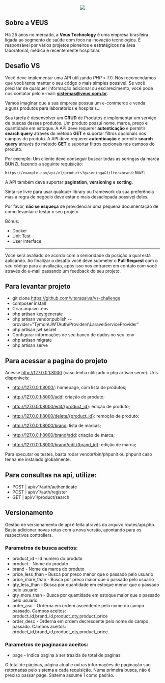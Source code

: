 <p align="center">
    <img src="https://i.imgur.com/2LUR2yy.png">
</p>

## Sobre a VEUS

Há 25 anos no mercado, a **Veus Technology** é uma empresa brasileira ligada ao segmento de saúde com foco na inovação tecnológica. É responsável por vários projetos pioneiros e estratégicos na área laboratorial, médica e recentemente hospitalar.

## Desafio VS

Você deve implementar uma API utilizando *PHP* > 7.0. Nós recomendamos que você tente manter o seu códgo o mais simples possível. Se você precisar de qualquer informação adicional ou esclarecimento, você pode nos contatar pelo e-mail: **sistemas@veus.com.br**.

Vamos imaginar que a sua empresa possua um e-commerce e venda alguns produtos para laboratórios e hospitais...

Sua tarefa é desenvolver um **CRUD** de Produtos e implementar um serviço de buscas desses produtos. Um produto possui nome, marca, preço e quantidade em estoque.
A API deve requerer **autenticação** e permitir __search query__ através do método **GET** e suportar filtros opcionais nos campos do produto.    A API deve requerer **autenticação** e permitir __search query__ através do método **GET** e suportar filtros opcionais nos campos do produto.

Por exemplo: Um cliente deve conseguir buscar todas as seringas da marca BUNZL fazendo a seguinte requisição:

`https://example.com/api/v1/products?q=seringa&filter=brand:BUNZL`

A API também deve suportar __pagination__, __versioning__ e __sorting__.

Sinta-se livre para usar qualquer library ou framework da sua preferência mas a regra de negócio deve estar o mais desaclopada possível deles.

Por favor, **não se esqueça** de providenciar uma pequena documentação de como levantar e testar o seu projeto.

Bônus:
* Docker
* Unit Test
* User Interface

---
Você será avaliado de acordo com a senioridade da posição a qual está aplicando. Ao finalizar o desafio você deve submeter o **Pull Request** com o seu código para a avaliação, após isso nos entrarem em contato com você através do e-mail passando um feedback do seu projeto.

## Para levantar projeto

* git clone https://github.com/vitorapaiva/vs-challenge
* composer install
* Criar arquivo .env
* php artisan key:generate
* php artisan vendor:publish --provider="Tymon\JWTAuth\Providers\LaravelServiceProvider"
* php artisan jwt:secret
* Configurar informações de seu banco de dados no seu .env
* php artisan migrate
* php artisan serve

## Para acessar a pagina do projeto

Acesse http://127.0.0.1:8000 (caso tenha utilizado o php artisan serve). Urls disponiveis:

* http://127.0.0.1:8000/: homepage, com lista de produtos;
* http://127.0.0.1:8000/add: criação de produto;
* http://127.0.0.1:8000/edit/{product_id}: edição de produto;
* http://127.0.0.1:8000/delete/{product_id}: remoção de produto;

* http://127.0.0.1:8000/brand: lista de marcas;
* http://127.0.0.1:8000/brand/add: criação de marca;
* http://127.0.0.1:8000/brand/edit/{brand_id}: edição de marca;

Para executar os testes, basta rodar vendor/bin/phpunit ou phpunit caso tenha ele instalado globalmente.

## Para consultas na api, utilize: 

* POST | api/v1/auth/authenticate
* POST | api/v1/auth/register
* GET  | api/v1/product/search

## Versionamento

Gestão de versionamento de api é feita através do arquivo routes/api.php. Basta adicionar novas rotas com a nova versão, apontando para os respectivos controllers.

### Parametros de busca aceitos:

* product_id      - Id numero do produto
* product         - Nome do produto
* brand           - Nome da marca do produto
* price_less_than - Busca por preco menor que o passado pelo usuario
* price_more_than - Busca por preco maior que o passado pelo usuario
* qty_less_than   - Busca por quantidade em estoque menor que o passado pelo usuario
* qty_more_than   - Busca por quantidade em estoque maior que o passado pelo usuario
* order_asc       - Orderna em ordem ascendente pelo nome do campo passado. Campos aceitos: product_id,brand_id,product_qty,product_price
* order_desc      - Orderna em ordem decrescente pelo nome do campo passado. Campos aceitos: product_id,brand_id,product_qty,product_price

### Parametros de paginacao aceitos:

* page - Indica pagina a ser trazida de total de paginas

O total de páginas, página atual e outras informações de paginação sao retornadas pelo sistema a cada requisição. Numa primeira busca, não é preciso passar page. Sistema assume 1 como padrão.



